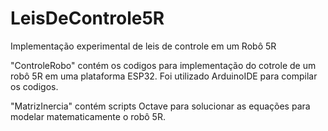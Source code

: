 # LeisDeControle5R
Implementação experimental de leis de controle em um Robô 5R

"ControleRobo" contém os codigos para implementação do cotrole de um robô 5R em uma plataforma ESP32. Foi utilizado ArduinoIDE para compilar os codigos.

"MatrizInercia" contém scripts Octave para solucionar as equações para modelar matematicamente o robô 5R.
